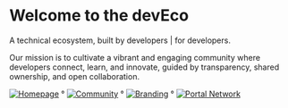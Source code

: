 # Welcome to the devEco

A technical ecosystem, built by developers | for developers.

Our mission is to cultivate a vibrant and engaging community where developers connect, learn, and innovate, guided by transparency, shared ownership, and open collaboration.

[![Homepage](https://img.shields.io/badge/Homepage-thedeveco.com-green)](https://thedeveco.com) ° [![Community](https://img.shields.io/badge/Community-discord.gg/deveco-darkblue)](https://discord.gg/deveco) ° [![Branding](https://img.shields.io/badge/Branding-/thedeveco/branding-blue)](https://github.com/thedeveco/branding) ° [![Portal Network](https://img.shields.io/badge/PortalNetwork-thedevEco/PortalNetwork-purple)](github.com/thedeveco/PortalNetwork)
